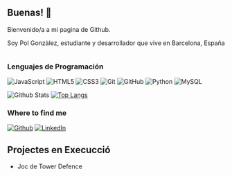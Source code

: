 ## Buenas! 👋


Bienvenido/a a mi pagina de Github.

Soy Pol Gonzàlez, estudiante y desarrollador que vive en Barcelona, España <img src="https://image.flaticon.com/icons/svg/197/197593.svg" width="13"/>
</p>

### Lenguajes de Programación
![JavaScript](https://img.shields.io/badge/-JavaScript-black?style=flat-square&logo=javascript)
![HTML5](https://img.shields.io/badge/-HTML5-E34F26?style=flat-square&logo=html5&logoColor=white)
![CSS3](https://img.shields.io/badge/-CSS3-1572B6?style=flat-square&logo=css3)
![Git](https://img.shields.io/badge/-Git-black?style=flat-square&logo=git)
![GitHub](https://img.shields.io/badge/-GitHub-181717?style=flat-square&logo=github)
![Python]()
![MySQL]()

![Github Stats](https://github-readme-stats.vercel.app/api?username=PolGA24&count_private=true&show_icons=true)
[![Top Langs](https://github-readme-stats.vercel.app/api/top-langs/?username=PolGA24&layout=compact)](https://github.com/anuraghazra/github-readme-stats)

<h3>Where to find me</h3>
<p><a href="https://github.com/PolGA24" target="_blank"><img alt="Github" src="https://img.shields.io/badge/GitHub-%2312100E.svg?&style=for-the-badge&logo=Github&logoColor=white" /></a> <a href="https://www.linkedin.com/in/pol-gonz%C3%A1lez-arribas-0b76001a2/" target="_blank"><img alt="LinkedIn" src="https://img.shields.io/badge/linkedin-%230077B5.svg?&style=for-the-badge&logo=linkedin&logoColor=white" /></a>
</p>

## Projectes en Execucció
- Joc de Tower Defence 
